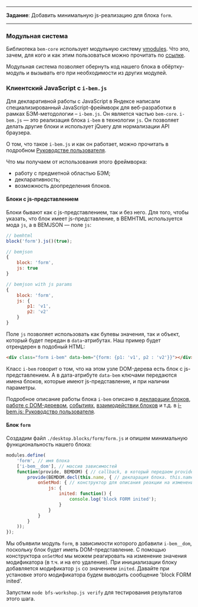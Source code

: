-------------------------------------------------------------------------------
**Задание**: Добавить минимальную js-реализацию для блока `form`.

-------------------------------------------------------------------------------

### Модульная система

Библиотека `bem-core` использует модульную систему [ymodules](https://github.com/ymaps/modules/).
Что это, зачем, для кого и как этим пользоваться можно прочитать по [ссылке](https://github.com/ymaps/modules/blob/master/what-is-this.md).

Модульная система позволяет обернуть код нашего блока в обёртку-модуль и вызывать его при необходимости из других модулей.

### Клиентский JavaScript с `i-bem.js`

Для декларативной работы с JavaScript в Яндексе написали специализированный JavaScript-фреймворк для веб-разработки в рамках БЭМ-методологии – `i-bem.js`. Он является частью `bem-core`.
`i-bem.js` — это реализация блока `i-bem` в технологии `js`. Он позволяет делать другие блоки и использует jQuery для нормализации API браузера.

О том, что такое `i-bem.js` и как он работает, можно прочитать в подробном [Руководстве пользователя](http://ru.bem.info/libs/bem-core/current/i-bem-js/i-bem-js/).

Что мы получаем от использования этого фреймворка:

 * работу с предметной областью БЭМ;
 * декларативность;
 * возможность доопределения блоков.

#### Блоки с js-представлением

Блоки бывают как с js-представлением, так и без него. Для того, чтобы указать, что блок имеет js-представление, в BEMHTML используется мода `js`, а в BEMJSON — поле `js`:

```js
// bemhtml
block('form').js()(true);
```

```js
// bemjson
{
    block: 'form',
    js: true
}
```

```js
// bemjson with js params
{
    block: 'form',
    js: {
        p1: 'v1',
        p2: 'v2'
    }
}
```

Поле `js` позволяет использовать как булевы значения, так и объект, который будет передан в `data`-атрибутах. Наш пример будет отрендерен в подобный HTML:

```html
<div class="form i-bem" data-bem="{form: {p1: 'v1', p2 : 'v2'}}"></div>
```

Класс `i-bem` говорит о том, что на этом узле DOM-дерева есть блок с js-представлением. А в дата-атрибуте `data-bem` ключами передаются имена блоков, которые имеют js-представление, и при наличии параметры.

Подробное описание работы блока `i-bem` описано в [декларации блоков](http://ru.bem.info/libs/bem-core/current/i-bem-js/i-bem-js/#decl),
[работе с DOM-деревом](http://ru.bem.info/libs/bem-core/current/i-bem-js/i-bem-js/#dom), [событиях](http://ru.bem.info/libs/bem-core/current/i-bem-js/i-bem-js/#events),
[взаимодействии блоков](http://ru.bem.info/libs/bem-core/current/i-bem-js/i-bem-js/#ibc) и т.д. в [i-bem.js: Руководство пользователя](http://ru.bem.info/libs/bem-core/current/i-bem-js/i-bem-js/).

#### Блок `form`

Создадим файл `./desktop.blocks/form/form.js` и опишем минимальную функциональность нашего блока:

```js
modules.define(
    'form', // имя блока
    ['i-bem__dom'], // массив зависимостей
    function(provide, BEMDOM) { // callback, в который передаем provide и модули, которые будем использовать (указали в зависимостях)
        provide(BEMDOM.decl(this.name, { // декларация блока. this.name = 'form'
            onSetMod: { // конструктор для описания реакции на изменение значений модификаторов
                js: {
                    inited: function() {
                        console.log('block FORM inited');
                    }
                }
            }
        }
    ));
});
```

Мы объявили модуль `form`, в зависимости которого добавили `i-bem__dom`, поскольку блок будет иметь DOM-представление. С помощью конструктора `onSetMod` мы можем реагировать на изменение значения модификатора (в т.ч. и на его удаление). При инициализации блоку добавляется модификатор `js` со значением `inited`. Давайте при установке этого модификатора будем выводить сообщение 'block FORM inited'.

Запустим `node bfs-workshop.js verify` для тестирования результатов этого шага.
